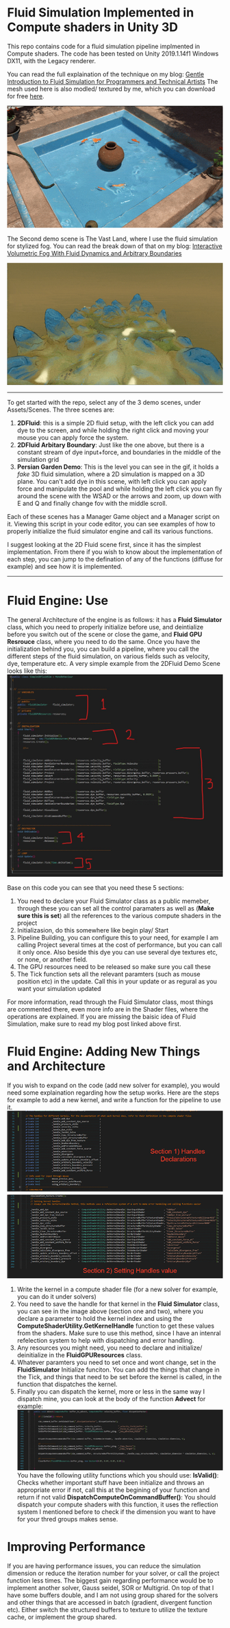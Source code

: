 Fluid Simulation Implemented in Compute shaders in Unity 3D
=================
This repo contains code for a fluid simulation pipeline implmented in Compute shaders. The code has been tested on Unity 2019.1.14f1 Windows DX11, with the Legacy renderer. 

You can read the full explaination of the technique on my blog: [Gentle Introduction to Fluid Simulation for Programmers and Technical Artists](https://medium.com/@shahriyarshahrabi/gentle-introduction-to-fluid-simulation-for-programmers-and-technical-artists-7c0045c40bac)
The mesh used here is also modled/ textured by me, which you can download for free [here](https://skfb.ly/6XZx7). 



![screenshot](documentation/FluidSimulationGif.gif)

The Second demo scene is The Vast Land, where I use the fluid simulation for stylized fog. You can read the break down of that on my blog: [Interactive Volumetric Fog With Fluid Dynamics and Arbitrary Boundaries](interactive-volumetric-fog-with-fluid-dynamics-and-arbitrary-boundaries-f82fdee86397)

![screenshot](documentation/VastLandDemoAnimation.gif)

--------------------------

To get started with the repo, select any of the 3 demo scenes, under Assets/Scenes. The three scenes are:
1. **2DFluid**: this is a simple 2D fluid setup, with the left click you can add dye to the screen, and while holding the right click and moving your mouse you can apply force the system.  
2. **2DFluid Arbitary Boundary**: Just like the one above, but there is a constant stream of dye input+force, and boundaries in the middle of the simulation grid
3. **Persian Garden Demo**: This is the level you can see in the gif, it holds a *fake* 3D fluid simulation, where a 2D simulation is mapped on a 3D plane. You can't add dye in this scene, with left click you can apply force and manipulate the pool and while holding the left click you can fly around the scene with the WSAD or the arrows and zoom, up down with E and Q and finally change fov with the middle scroll. 

Each of these scenes has a Manager Game object and a Manager script on it. Viewing this script in your code editor, you can see examples of how to properly initialize the fluid simulator engine and call its various functions. 

I suggest looking at the 2D Fluid scene first, since it has the simplest implementation. From there if you wish to know about the implementation of each step, you can jump to the defination of any of the functions (diffuse for example) and see how it is implemented.

------------------
Fluid Engine: Use
=================

The general Architecture of the engine is as follows: it has a **Fluid Simulator** class, which you need to properly initialize before use, and deintialize before you switch out of the scene or close the game, and **Fluid GPU Resrouce** class, where you need to do the same.
Once you have the initialization behind you, you can build a pipeline, where you call the different steps of the fluid simulation, on various fields such as velocity, dye, temperature etc. A very simple example from the 2DFluid Demo Scene looks like this: 
![2D Demo Setup](documentation/2DDemoSetup.jpg)

Base on this code you can see that you need these 5 sections: 
1. You need to declare your Fluid Simulator class as a public memeber, through these you can set all the control paramaters as well as (**Make sure this is set**) all the references to the various compute shaders in the project
2. Initializasion, do this somewhere like begin play/ Start
3. Pipeline Building, you can configure this to your need, for example I am calling Project several times at the cost of performance, but you can call it only once. Also beside this dye you can use several dye textures etc, or none, or another field. 
4. The GPU resources need to be released so make sure you call these 
5. The Tick function sets all the relevant paramters (such as mouse position etc) in the update. Call this in your update or as regural as you want your simulation updated

For more information, read through the Fluid Simulator class, most things are commented there, even more info are in the Shader files, where the operations are explained. If you are missing the baisic idea of Fluid Simulation, make sure to read my blog post linked above first. 

Fluid Engine: Adding New Things and Architecture
=================

If you wish to expand on the code (add new solver for example), you would need some explaination regarding how the setup works. Here are the steps for example to add a new kernel, and write a function for the pipeline to use it. 
![Add New Kernels](documentation/AddNewKernel.jpg)
1. Write the kernel in a compute shader file (for a new solver for example, you can do it under solvers)
2. You need to save the handle for that kernel in the **Fluid Simulator** class, you can see in the image above (section one and two), where you declare a parameter to hold the kernel index and using the **ComputeShaderUtility.GetKernelHandle** function to get these values from the shaders. Make sure to use this method, since I have an intenral refelection system to help with dispatching and error handling.
3. Any resources you might need, you need to declare and initialize/ deinitialize in the **FluidGPUResources** class.    
4. Whatever paramters you need to set once and wont change, set in the **FluidSimulator** Initialize funciton. You can add the things that change in the Tick, and things that need to be set before the kernel is called, in the function that dispatches the kernel.
5. Finally you can dispatch the kernel, more or less in the same way I dispatch mine, you can look at the body of the function **Advect** for example:
![Code for Advect](documentation/AdvectCode.jpg)
You have the following utility functions which you should use: 
**IsValid()**: Checks whether important stuff have been initialize and throws an appropriate error if not, call this at the begining of your function and return if not valid
**DispatchComputeOnCommandBuffer()**: You should dispatch your compute shaders with this function, it uses the reflection system I mentioned before to check if the dimension you want to have for your thred groups makes sense. 


Improving Performance
=================
If you are having performance issues, you can reduce the simulation dimension or reduce the iteration number for your solver, or call the project function less times. 
The biggest gain regarding performance would be to implement another solver, Gauss seidel, SOR or Multigrid. On top of that I have some buffers double, and I am not using group shared for the solvers and other things that are accessed in batch (gradient, divergent function etc). Either switch the structured buffers to texture to utilize the texture cache, or implement the group shared. 


